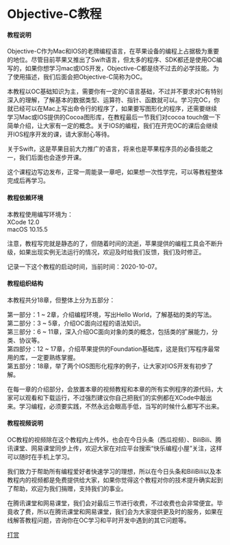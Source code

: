 # Objective-C教程

#### 教程说明
Objective-C作为Mac和IOS的老牌编程语言，在苹果设备的编程上占据极为重要的地位。尽管目前苹果又推出了Swift语言，但太多的程序、SDK都还是使用OC编写的，如果你想学习mac或IOS开发，Objective-C都是绕不过去的必学技能。为了使用描述，我们后面会把Objective-C简称为OC。

本教程以OC基础知识为主，需要你有一定的C语言基础，不过并不要求对C有特别深入的理解，了解基本的数据类型、运算符、指针、函数就可以。学习完OC，你就已经可以在Mac上写出命令行的程序了，如果要写图形化的程序，还需要继续学习Mac或IOS提供的Cocoa图形库，在教程最后一节我们对cocoa touch做一下简单介绍，让大家有一定的概念。关于IOS的编程，我们在开完OC的课后会继续开IOS程序开发的课，请大家耐心等待。

关于Swift，这是苹果目前大力推广的语言，将来也是苹果程序员的必备技能之一，我们后面也会逐步开课。

这个课程边写边发布，正常一周能录一章吧，如果想一次性学完，可以等教程整体完成后再学习。


#### 教程依赖环境
本教程使用编写环境为：  
XCode 12.0  
macOS 10.15.5

注意，教程写完就是静态的了，但随着时间的流逝，苹果提供的编程工具会不断升级，如果出现实例无法运行的情况，欢迎及时给我们反馈，我们及时修正。

记录一下这个教程的启动时间，当前时间：2020-10-07。

#### 教程组织结构
本教程共分18章，但整体上分为五部分：

第一部分：1 ~ 2章，介绍编程环境，写出Hello World，了解基础的类的写法。  
第二部分：3 ~ 5章，介绍OC面向过程的语法知识。  
第三部分：6 ~ 11章，深入介绍OC面向对象的类的概念，包括类的扩展能力，分类、协议等。  
第四部分：12 ~ 17章，介绍苹果提供的Foundation基础库，这是我们写程序最常用的库，一定要熟练掌握。  
第五部分：18章，举了两个IOS图形化程序的例子，让大家对IOS开发有初步了解。  

在每一章的介绍部分，会放置本章的视频教程和本章的所有实例程序的源代码，大家可以观看和下载运行，不过强烈建议你自己把我们的实例都在XCode中敲出来。学习编程，必须要实践，不然永远会眼高手低，当写的时候什么都写不出来。

#### 教程视频说明
OC教程的视频除在这个教程内上传外，也会在今日头条（西瓜视频）、BiliBili、腾讯课堂、网易课堂同步上传，欢迎大家在对应平台搜索“快乐编程小屋”关注，这样可以随时在手机上学习。

我们致力于帮助所有编程爱好者快速学习的理想，所以在今日头条和BiliBili以及本教程内的视频都是免费提供给大家，如果你觉得这个教程对你的技术提升确实起到了帮助，欢迎为我们捐赠，支持我们的事业。

在腾讯课堂和网易课堂，我们会对最后三节进行收费，不过收费也会非常便宜。毕竟收了费，所以在腾讯课堂和网易课堂，我们会为大家提供更及时的服务，如果在线解答教程问题，咨询你在OC学习和平时开发中遇到的其它问题等。

[打赏](../include/donate.md ':include')
